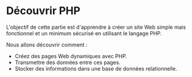 # Découvrir PHP

L'objectif de cette partie est d'apprendre à créer un site Web simple mais fonctionnel et un minimum sécurisé en utilisant le langage PHP.

Nous allons découvrir comment :

* Créez des pages Web dynamiques avec PHP.
* Transmettre des données entre ces pages.
* Stocker des informations dans une base de données relationnelle.
